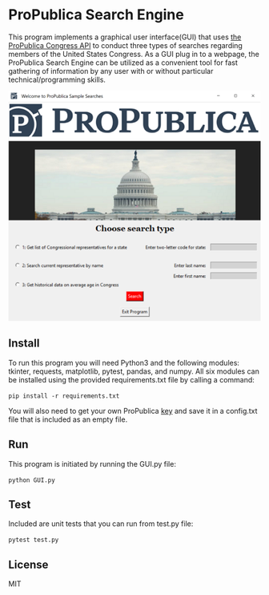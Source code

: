 # ProPublica Search Engine #

This program implements a graphical user interface(GUI) that uses [the ProPublica Congress API](https://www.propublica.org/datastore/api/propublica-congress-api) to conduct three types of searches regarding members of the United States Congress.
As a GUI plug in to a webpage, the ProPublica Search Engine can be utilized as a convenient tool for fast gathering of information by any user with or without particular technical/programming skills.

  ![GUI image](GUI_run_image.png)

## Install ##
To run this program you will need Python3 and the following modules: tkinter, requests, matplotlib, pytest, pandas, and numpy. All six modules can be installed using the provided requirements.txt file by calling a command:

`pip install -r requirements.txt`

You will also need to get your own ProPublica [key](https://www.propublica.org/datastore/api/propublica-congress-api) and save it in a config.txt file that is included as an empty file.

## Run ##
This program is initiated by running the GUI.py file:

`python GUI.py`

## Test ##
Included are unit tests that you can run from test.py file:

`pytest test.py`

## License ##
MIT
